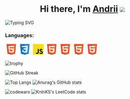 <h1 align="center">Hi there, I'm <a href="https://www.linkedin.com/in/andrii-zakharenko" target="_blank">Andrii</a> 
<img src="https://github.com/blackcater/blackcater/raw/main/images/Hi.gif" height="32"/></h1>

![Typing SVG](https://readme-typing-svg.demolab.com?font=Fira+Code&size=14&pause=1000&color=000000&vCenter=true&width=380&height=30&lines=Frontend+Developer+-%3E+React%2C+Redux%2C+Next.js)

### Languages:
<p align="left">
  
<img src="./icons/html.svg" alt="html5" width="40" height="40"/> </a>
<img src="./icons/css.svg" alt="css" width="40" height="40"/> </a>
<img src="./icons/js.svg" alt="js" width="40" height="40"/> </a>
<img src="./icons/html.svg" alt="html5" width="40" height="40"/> </a>
<img src="./icons/html.svg" alt="html5" width="40" height="40"/> </a>
<img src="./icons/html.svg" alt="html5" width="40" height="40"/> </a>
<img src="./icons/html.svg" alt="html5" width="40" height="40"/> </a>

</p>


![trophy](https://github-profile-trophy.vercel.app/?username=AndriiZakharenko)

![GitHub Streak](https://streak-stats.demolab.com/?user=AndriiZakharenko)

![Top Langs](https://github-readme-stats.vercel.app/api/top-langs/?username=AndriiZakharenko&langs_count=8)
![Anurag's GitHub stats](https://github-readme-stats.vercel.app/api?username=AndriiZakharenko&show_icons=true)

![codewars](https://www.codewars.com/users/AndriiZakharenko/badges/large)
![KnlnKS's LeetCode stats](https://leetcode-stats-six.vercel.app/api?username=AndriiZakharenko)


